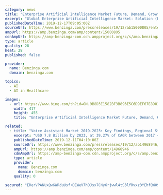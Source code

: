 ```yaml
---
category: news
title: "Enterprise Artificial Intelligence Market Future, Demand, Growth Forecast, Emerging Audience, Segments, Sales, Profits and Statistics"
excerpt: "Global Enterprise Artificial Intelligence Market: Solution (Business Intelligence, Customer Management, Sales & Marketing), Service (Professional, Managed), Deployment, Industry Vertical (Retail, Healthcare, Automotive, Aerospace) – Forecast till 2023 The rate of changes in the industrial technology is largely driven by the inception of ..."
publishedDateTime: 2019-12-17T09:05:00Z
sourceUrl: https://www.benzinga.com/pressreleases/19/12/ab15000805/enterprise-artificial-intelligence-market-future-demand-growth-forecast-emerging-audience-segment
ampUrl: https://amp.benzinga.com/amp/content/15000805
cdnAmpUrl: https://amp-benzinga-com.cdn.ampproject.org/c/s/amp.benzinga.com/amp/content/15000805
type: article
quality: 28
heat: 28
published: false

provider:
  name: Benzinga.com
  domain: benzinga.com

topics:
  - AI
  - AI in Healthcare

images:
  - url: https://www.bing.com/th?id=ON.9B8D3E1582BF3B893E5C6D9EF67E8981
    width: 417
    height: 455
    title: "Enterprise Artificial Intelligence Market Future, Demand, Growth Forecast, Emerging Audience, Segments, Sales, Profits and Statistics"

related:
  - title: "Voice Assistant Market 2019-2023: Key Findings, Regional Study, Emerging Technologies, Business Trends, Industry Segments and Future Prospects"
    excerpt: "USD 7.8 Billion by 2023, at 39.27% of CAGR between 2017 – 2023 and Voice Assistant Market, By Technology (Speech Recognition, Text-to-Speech Recognition, Voice Recognition), Application (Messenger Bots, Websites, Contact Centers) and End User (Individual Users, SMEs, Large Enterprises). Voice assistant is a software designed to perform a ..."
    publishedDateTime: 2019-12-11T04:10:00Z
    sourceUrl: https://www.benzinga.com/pressreleases/19/12/ab14968946/voice-assistant-market-2019-2023-key-findings-regional-study-emerging-technologies-business-trend
    ampUrl: https://amp.benzinga.com/amp/content/14968946
    cdnAmpUrl: https://amp-benzinga-com.cdn.ampproject.org/c/s/amp.benzinga.com/amp/content/14968946
    type: article
    provider:
      name: Benzinga.com
      domain: benzinga.com
    quality: 0

secured: "ERerVPANUxQw6WRduUsf+DEWeV7hOJsx7CNy6rjwwl4tS3lfRvxz3YEhfQW09Vh+rBUP+O4WLgr7mNxxyz7VJ8bIhnGXL4fA33GrT04M7K7PfLHUlPdfB7EQOIbzI6T7qmeJfyEacrP5S4OymmSQ2xvE8LSSi0xfYehbuM4LnE1SUDBxhG3Tl8nY4CEYAjt5Lj5Jo0aUWvdfX0RTmfTs2B5EoJaBSkuXviWznVSub2/R9MGDuGb5yDO9AkqDPvOVdg8j1y+n6pOqAh+L6Rpwtg==;ULaZnEu6DDCXo2NtLbE7hw=="
---
```


